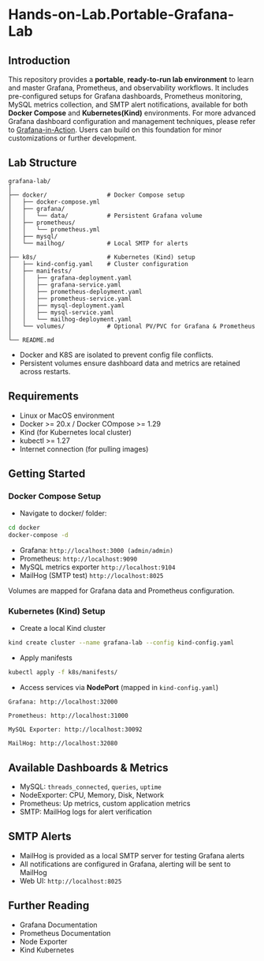 # Hands-on-Lab.Portable-Grafana-Lab

## Introduction

This repository provides a **portable**, **ready-to-run lab environment** to learn and master Grafana, Prometheus, and observability workflows. It includes pre-configured setups for Grafana dashboards, Prometheus monitoring, MySQL metrics collection, and SMTP alert notifications, available for both **Docker Compose** and **Kubernetes(Kind)** environments. For more advanced Grafana dashboard configuration and management techniques, please refer to [Grafana-in-Action](). Users can build on this foundation for minor customizations or further development. 


## Lab Structure 

```
grafana-lab/
│
├── docker/                 # Docker Compose setup
│   ├── docker-compose.yml
│   ├── grafana/
│   │   └── data/           # Persistent Grafana volume
│   ├── prometheus/
│   │   └── prometheus.yml
│   ├── mysql/
│   └── mailhog/            # Local SMTP for alerts
│
├── k8s/                    # Kubernetes (Kind) setup
│   ├── kind-config.yaml    # Cluster configuration
│   ├── manifests/
│   │   ├── grafana-deployment.yaml
│   │   ├── grafana-service.yaml
│   │   ├── prometheus-deployment.yaml
│   │   ├── prometheus-service.yaml
│   │   ├── mysql-deployment.yaml
│   │   ├── mysql-service.yaml
│   │   └── mailhog-deployment.yaml
│   └── volumes/            # Optional PV/PVC for Grafana & Prometheus
│
└── README.md
```

- Docker and K8S are isolated to prevent config file conflicts.
- Persistent volumes ensure dashboard data and metrics are retained across restarts.

## Requirements 
- Linux or MacOS environment
- Docker >= 20.x / Docker COmpose >= 1.29
- Kind (for Kubernetes local cluster)
- kubectl >= 1.27
- Internet connection (for pulling images)

## Getting Started 
### Docker Compose Setup 

- Navigate to docker/ folder:
```bash
cd docker
docker-compose -d 
```

- Grafana: `http://localhost:3000 (admin/admin)`
- Prometheus: `http://localhost:9090`
- MySQL metrics exporter `http://localhost:9104`
- MailHog (SMTP test) `http://localhost:8025`

Volumes are mapped for Grafana data and Prometheus configuration.

### Kubernetes (Kind) Setup 
- Create a local Kind cluster
```bash
kind create cluster --name grafana-lab --config kind-config.yaml 
```

- Apply manifests
```bash
kubectl apply -f k8s/manifests/
```

- Access services via **NodePort** (mapped in `kind-config.yaml`)
```
Grafana: http://localhost:32000

Prometheus: http://localhost:31000

MySQL Exporter: http://localhost:30092

MailHog: http://localhost:32080
```

## Available Dashboards & Metrics 
- MySQL: `threads_connected`, `queries`, `uptime`
- NodeExporter: CPU, Memory, Disk, Network
- Prometheus: Up metrics, custom application metrics
- SMTP: MailHog logs for alert verification

## SMTP Alerts 
- MailHog is provided as a local SMTP server for testing Grafana alerts
- All notifications are  configured in Grafana, alerting will be sent to MailHog
- Web UI: `http://localhost:8025`

## Further Reading 
- Grafana Documentation
- Prometheus Documentation
- Node Exporter
- Kind Kubernetes
